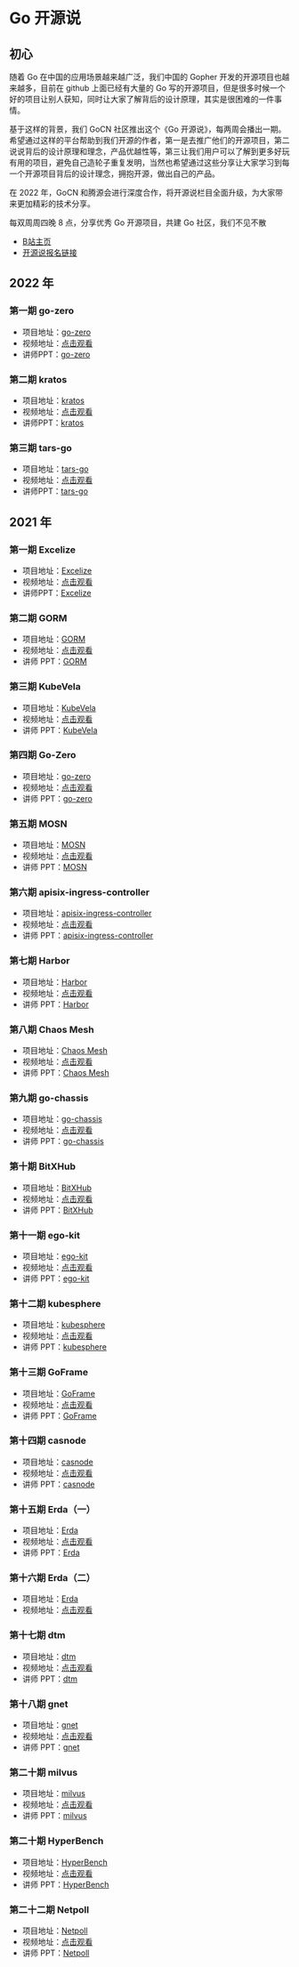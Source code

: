 # **Go 开源说**

## 初心
随着 Go 在中国的应用场景越来越广泛，我们中国的 Gopher 开发的开源项目也越来越多，目前在 github 上面已经有大量的 Go 写的开源项目，但是很多时候一个好的项目让别人获知，同时让大家了解背后的设计原理，其实是很困难的一件事情。

基于这样的背景，我们 GoCN 社区推出这个《Go 开源说》，每两周会播出一期。希望通过这样的平台帮助到我们开源的作者，第一是去推广他们的开源项目，第二说说背后的设计原理和理念，产品优越性等，第三让我们用户可以了解到更多好玩有用的项目，避免自己造轮子重复发明，当然也希望通过这些分享让大家学习到每一个开源项目背后的设计理念，拥抱开源，做出自己的产品。

在 2022 年，GoCN 和腾源会进行深度合作，将开源说栏目全面升级，为大家带来更加精彩的技术分享。

每双周周四晚 8 点，分享优秀 Go 开源项目，共建 Go 社区，我们不见不散

* [B站主页](https://space.bilibili.com/436361287)
* [开源说报名链接](https://wj.qq.com/s2/7795935/28a4)


## 2022 年
### 第一期 go-zero
* 项目地址：[go-zero](https://github.com/tal-tech/go-zero)
* 视频地址：[点击观看](https://www.bilibili.com/video/BV1Z3411e7My)
* 讲师PPT：[go-zero](https://github.com/gocn/opentalk/tree/main/2022/01_go-zero)

### 第二期 kratos
* 项目地址：[kratos](https://github.com/go-kratos/kratos)
* 视频地址：[点击观看](https://www.bilibili.com/video/BV1cP4y177xh)
* 讲师PPT：[kratos](https://github.com/gocn/opentalk/tree/main/2022/02_kratos)

### 第三期 tars-go
* 项目地址：[tars-go](https://github.com/TarsCloud/TarsGo)
* 视频地址：[点击观看](https://www.bilibili.com/video/BV1gL4y1t7N1)
* 讲师PPT：[tars-go](https://github.com/gocn/opentalk/tree/main/2022/02_tars-go)

## 2021 年
### 第一期 Excelize

* 项目地址：[Excelize](https://github.com/360EntSecGroup-Skylar/excelize)
* 视频地址：[点击观看](https://www.bilibili.com/video/BV1Xh411Z7s3)
* 讲师PPT：[Excelize](https://github.com/gocn/opentalk/tree/main/2021/01_Excelize)

### 第二期 GORM

* 项目地址：[GORM](https://github.com/go-gorm/gorm)
* 视频地址：[点击观看](https://www.bilibili.com/video/BV1ST4y1T7NR)
* 讲师 PPT：[GORM](https://github.com/gocn/opentalk/tree/main/2021/02_GORM)

### 第三期 KubeVela

* 项目地址：[KubeVela](https://github.com/oam-dev/kubevela)
* 视频地址：[点击观看](https://www.bilibili.com/video/BV1Tf4y1k7Ny)
* 讲师 PPT：[KubeVela](https://github.com/gocn/opentalk/tree/main/2021/03_KubeVela)

### 第四期 Go-Zero

* 项目地址：[go-zero](https://github.com/tal-tech/go-zero)
* 视频地址：[点击观看](https://www.bilibili.com/video/BV1Jy4y127Xu)
* 讲师 PPT：[go-zero](https://github.com/gocn/opentalk/tree/main/2021/04_go-zero)

### 第五期 MOSN

* 项目地址：[MOSN](https://github.com/mosn/mosn)
* 视频地址：[点击观看](https://www.bilibili.com/video/BV1ut4y1z7Lz)
* 讲师 PPT：[MOSN](https://github.com/gocn/opentalk/tree/main/2021/05_mosn)

### 第六期 apisix-ingress-controller
* 项目地址：[apisix-ingress-controller](https://github.com/apache/apisix-ingress-controller)
* 视频地址：[点击观看](https://www.bilibili.com/video/BV1Jf4y167dn)
* 讲师 PPT：[apisix-ingress-controller](https://github.com/gocn/opentalk/tree/main/2021/06_ApiSix_ingress)

### 第七期 Harbor
* 项目地址：[Harbor](https://github.com/goharbor/harbor)
* 视频地址：[点击观看](https://www.bilibili.com/video/BV1cK4y1T7kD)
* 讲师 PPT：[Harbor](https://github.com/gocn/opentalk/tree/main/2021/07_Harbor)

### 第八期 Chaos Mesh
* 项目地址：[Chaos Mesh](https://github.com/chaos-mesh/chaos-mesh)
* 视频地址：[点击观看](https://www.bilibili.com/video/BV1PX4y1g728)
* 讲师 PPT：[Chaos Mesh](https://github.com/gocn/opentalk/tree/main/2021/08_Chaos_Mesh)

### 第九期 go-chassis
* 项目地址：[go-chassis](https://github.com/go-chassis/go-chassis)
* 视频地址：[点击观看](https://www.bilibili.com/video/BV1vK4y1o7kL)
* 讲师 PPT：[go-chassis](https://github.com/gocn/opentalk/tree/main/2021/09_goChassis)

### 第十期 BitXHub
* 项目地址：[BitXHub](https://github.com/meshplus/bitxhub)
* 视频地址：[点击观看](https://www.bilibili.com/video/BV12V411E7Ke) 
* 讲师 PPT：[BitXHub](https://github.com/gocn/opentalk/tree/main/2021/10_BitXHub)

### 第十一期 ego-kit
* 项目地址：[ego-kit](https://github.com/gotomicro/ego-kit)
* 视频地址：[点击观看](https://www.bilibili.com/video/BV175411u7rG) 
* 讲师 PPT：[ego-kit](https://github.com/gocn/opentalk/tree/main/2021/11_ego-kit)

### 第十二期 kubesphere
* 项目地址：[kubesphere](https://github.com/kubesphere/kubesphere)
* 视频地址：[点击观看](https://www.bilibili.com/video/BV17X4y1w7iF) 
* 讲师 PPT：[kubesphere](https://github.com/gocn/opentalk/tree/main/2021/12_Kubesphere)

### 第十三期 GoFrame
* 项目地址：[GoFrame](https://github.com/gogf/gf)
* 视频地址：[点击观看](https://www.bilibili.com/video/BV1yw411o7NE) 
* 讲师 PPT：[GoFrame](https://github.com/gocn/opentalk/tree/main/2021/13_GoFrame)

### 第十四期 casnode
* 项目地址：[casnode](https://github.com/casbin/casnode)
* 视频地址：[点击观看](https://www.bilibili.com/video/BV1Mw411R7CJ) 
* 讲师 PPT：[casnode](https://github.com/gocn/opentalk/tree/main/2021/14_casnode)

### 第十五期 Erda（一）
* 项目地址：[Erda](https://github.com/erda-project/erda)
* 视频地址：[点击观看](https://www.bilibili.com/video/BV1hX4y1F7nP) 
* 讲师 PPT：[Erda](https://github.com/gocn/opentalk/tree/main/2021/15_Erda)

### 第十六期 Erda（二）
* 项目地址：[Erda](https://github.com/erda-project/erda)
* 视频地址：[点击观看](https://www.bilibili.com/video/BV1sQ4y1k7jZ) 

### 第十七期 dtm
* 项目地址：[dtm](https://github.com/yedf/dtm)
* 视频地址：[点击观看](https://www.bilibili.com/video/BV1134y1D7Pw) 
* 讲师 PPT：[dtm](https://github.com/gocn/opentalk/tree/main/2021/17_dtm)

### 第十八期 gnet
* 项目地址：[gnet](https://github.com/panjf2000/gnet)
* 视频地址：[点击观看](https://www.bilibili.com/video/BV1Tv41137Lq) 
* 讲师 PPT：[gnet](https://github.com/gocn/opentalk/tree/main/2021/18_gnet)

### 第二十期 milvus
* 项目地址：[milvus](https://github.com/milvus-io/milvus)
* 视频地址：[点击观看](https://www.bilibili.com/video/BV1ES4y1d7Rz) 
* 讲师 PPT：[milvus](https://github.com/gocn/opentalk/tree/main/2021/20_milvus)

### 第二十期 HyperBench
* 项目地址：[HyperBench](https://github.com/meshplus/hyperbench)
* 视频地址：[点击观看](https://www.bilibili.com/video/BV1hY41147mT) 
* 讲师 PPT：[HyperBench](https://github.com/gocn/opentalk/tree/main/2021/21_HyperBench)

### 第二十二期 Netpoll
* 项目地址：[Netpoll](https://github.com/cloudwego/netpoll)
* 视频地址：[点击观看](https://www.bilibili.com/video/BV17U4y1K7TC) 
* 讲师 PPT：[Netpoll](https://github.com/gocn/opentalk/tree/main/2021/22_Netpoll)
